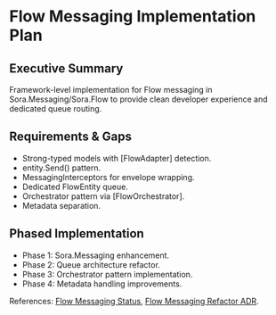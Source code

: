# Flow Messaging Implementation Plan

## Executive Summary

Framework-level implementation for Flow messaging in Sora.Messaging/Sora.Flow to provide clean developer experience and dedicated queue routing.

## Requirements & Gaps

- Strong-typed models with [FlowAdapter] detection.
- entity.Send() pattern.
- MessagingInterceptors for envelope wrapping.
- Dedicated FlowEntity queue.
- Orchestrator pattern via [FlowOrchestrator].
- Metadata separation.

## Phased Implementation

- Phase 1: Sora.Messaging enhancement.
- Phase 2: Queue architecture refactor.
- Phase 3: Orchestrator pattern implementation.
- Phase 4: Metadata handling improvements.

References: [Flow Messaging Status](flow-messaging-status.md), [Flow Messaging Refactor ADR](../decisions/WEB-0060-flow-messaging-refactor.md).
